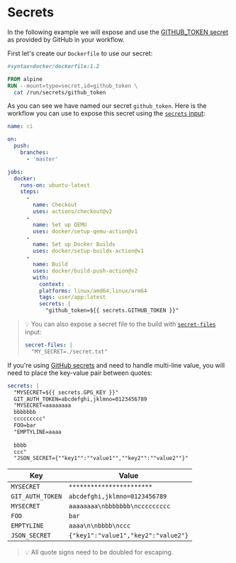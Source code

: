 # Secrets

In the following example we will expose and use the [GITHUB_TOKEN secret](https://docs.github.com/en/actions/reference/authentication-in-a-workflow#about-the-github_token-secret)
as provided by GitHub in your workflow.

First let's create our `Dockerfile` to use our secret:

```Dockerfile
#syntax=docker/dockerfile:1.2

FROM alpine
RUN --mount=type=secret,id=github_token \
  cat /run/secrets/github_token
```

As you can see we have named our secret `github_token`. Here is the workflow you can use to expose this secret using
the [`secrets` input](../../README.md#inputs):

```yaml
name: ci

on:
  push:
    branches:
      - 'master'

jobs:
  docker:
    runs-on: ubuntu-latest
    steps:
      -
        name: Checkout
        uses: actions/checkout@v2
      -
        name: Set up QEMU
        uses: docker/setup-qemu-action@v1
      -
        name: Set up Docker Buildx
        uses: docker/setup-buildx-action@v1
      -
        name: Build
        uses: docker/build-push-action@v2
        with:
          context: .
          platforms: linux/amd64,linux/arm64
          tags: user/app:latest
          secrets: |
            "github_token=${{ secrets.GITHUB_TOKEN }}"
```

> :bulb: You can also expose a secret file to the build with [`secret-files`](../../README.md#inputs) input:
> ```yaml
> secret-files: |
>   "MY_SECRET=./secret.txt"
> ```

If you're using [GitHub secrets](https://docs.github.com/en/actions/reference/encrypted-secrets) and need to handle
multi-line value, you will need to place the key-value pair between quotes:

```yaml
secrets: |
  "MYSECRET=${{ secrets.GPG_KEY }}"
  GIT_AUTH_TOKEN=abcdefghi,jklmno=0123456789
  "MYSECRET=aaaaaaaa
  bbbbbbb
  ccccccccc"
  FOO=bar
  "EMPTYLINE=aaaa
  
  bbbb
  ccc"
  "JSON_SECRET={""key1"":""value1"",""key2"":""value2""}"
```

| Key                | Value                                            |
|--------------------|--------------------------------------------------|
| `MYSECRET`         | `***********************` |
| `GIT_AUTH_TOKEN`   | `abcdefghi,jklmno=0123456789` |
| `MYSECRET`         | `aaaaaaaa\nbbbbbbb\nccccccccc` |
| `FOO`              | `bar` |
| `EMPTYLINE`        | `aaaa\n\nbbbb\nccc` |
| `JSON_SECRET`      | `{"key1":"value1","key2":"value2"}` |

> :bulb: All quote signs need to be doubled for escaping.
